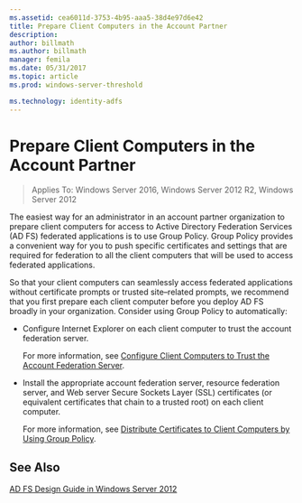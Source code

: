 ```yaml
---
ms.assetid: cea6011d-3753-4b95-aaa5-38d4e97d6e42
title: Prepare Client Computers in the Account Partner
description:
author: billmath
ms.author: billmath
manager: femila
ms.date: 05/31/2017
ms.topic: article
ms.prod: windows-server-threshold

ms.technology: identity-adfs
---
```


# Prepare Client Computers in the Account Partner

>Applies To: Windows Server 2016, Windows Server 2012 R2, Windows Server 2012

The easiest way for an administrator in an account partner organization to prepare client computers for access to Active Directory Federation Services \(AD FS\) federated applications is to use Group Policy. Group Policy provides a convenient way for you to push specific certificates and settings that are required for federation to all the client computers that will be used to access federated applications.  
  
So that your client computers can seamlessly access federated applications without certificate prompts or trusted site–related prompts, we recommend that you first prepare each client computer before you deploy AD FS broadly in your organization. Consider using Group Policy to automatically:  
  
-   Configure Internet Explorer on each client computer to trust the account federation server.  
  
    For more information, see [Configure Client Computers to Trust the Account Federation Server](../../ad-fs/deployment/Configure-Client-Computers-to-Trust-the-Account-Federation-Server.md).  
  
-   Install the appropriate account federation server, resource federation server, and Web server Secure Sockets Layer \(SSL\) certificates \(or equivalent certificates that chain to a trusted root\) on each client computer.  
  
    For more information, see [Distribute Certificates to Client Computers by Using Group Policy](../../ad-fs/deployment/Distribute-Certificates-to-Client-Computers-by-Using-Group-Policy.md).  
  

## See Also
[AD FS Design Guide in Windows Server 2012](AD-FS-Design-Guide-in-Windows-Server-2012.md)
